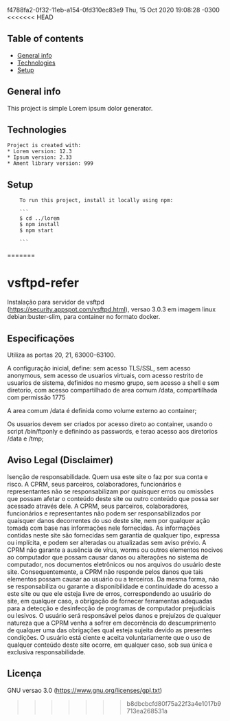 f4788fa2-0f32-11eb-a154-0fd310ec83e9 Thu, 15 Oct 2020 19:08:28 -0300
<<<<<<< HEAD
## Table of contents
* [General info](#general-info)
* [Technologies](#technologies)
* [Setup](#setup)

## General info
This project is simple Lorem ipsum dolor generator.
    
## Technologies
    Project is created with:
    * Lorem version: 12.3
    * Ipsum version: 2.33
    * Ament library version: 999
        
## Setup
        To run this project, install it locally using npm:

        ```
        $ cd ../lorem
        $ npm install
        $ npm start

        ```
=======
# vsftpd-refer
Instalação para servidor de vsftpd (https://security.appspot.com/vsftpd.html), versao 3.0.3 em imagem linux debian:buster-slim, para container no formato docker.

## Especificações
Utiliza as portas 20, 21, 63000-63100.

A configuração inicial, define: 
  sem acesso TLS/SSL, 
  sem acesso anonymous, 
  sem acesso de usuarios virtuais,
  com acesso restrito de usuarios de sistema, definidos no mesmo grupo, sem acesso a shell e sem diretorio, 
  com acesso compartilhado de area comum /data, compartilhada com permissão 1775

A area comum /data é definida como volume externo ao container;  

Os usuarios devem ser criados por acesso direto ao container, usando o script /bin/ftponly e definindo as passwords, e terao acesso aos diretorios /data e /tmp;

## Aviso Legal (Disclaimer)
Isenção de responsabilidade. Quem usa este site o  faz por sua conta e risco.  A CPRM, seus parceiros, colaboradores, funcionários e representantes não se responsabilizam por quaisquer erros ou omissões que possam afetar o conteúdo deste site ou outro conteúdo que possa ser acessado através dele. A CPRM, seus parceiros, colaboradores, funcionários  e representantes não podem ser responsabilizados por quaisquer danos decorrentes do uso deste site, nem por qualquer ação tomada com base nas informações nele fornecidas. As informações contidas neste site são fornecidas sem garantia de qualquer tipo, expressa ou implícita, e podem ser alteradas ou atualizadas sem aviso prévio. A CPRM não garante a ausência de vírus, worms ou outros elementos nocivos ao computador que possam causar danos ou alterações no sistema de computador, nos documentos eletrônicos ou nos arquivos do usuário deste site. Consequentemente, a CPRM não responde pelos danos que tais elementos possam causar ao usuário ou a terceiros. Da mesma forma, não se responsabiliza ou garante a disponibilidade e continuidade do acesso a este site ou que ele esteja livre de erros, correspondendo ao usuário do site, em qualquer caso, a obrigação de fornecer ferramentas adequadas para a detecção e desinfecção de programas de computador prejudiciais ou lesivos. O usuário será responsável pelos danos e prejuízos de qualquer natureza que a CPRM venha a sofrer em decorrência do descumprimento de qualquer uma das obrigações qual esteja sujeita devido as presentes condições. O usuário está ciente e aceita voluntariamente que o uso de qualquer conteúdo deste site ocorre, em qualquer caso, sob sua única e exclusiva responsabilidade.

## Licença
GNU versao 3.0 (https://www.gnu.org/licenses/gpl.txt)
>>>>>>> b8dbcbcfd80f75a22f3a4e1017b9713ea268531a
